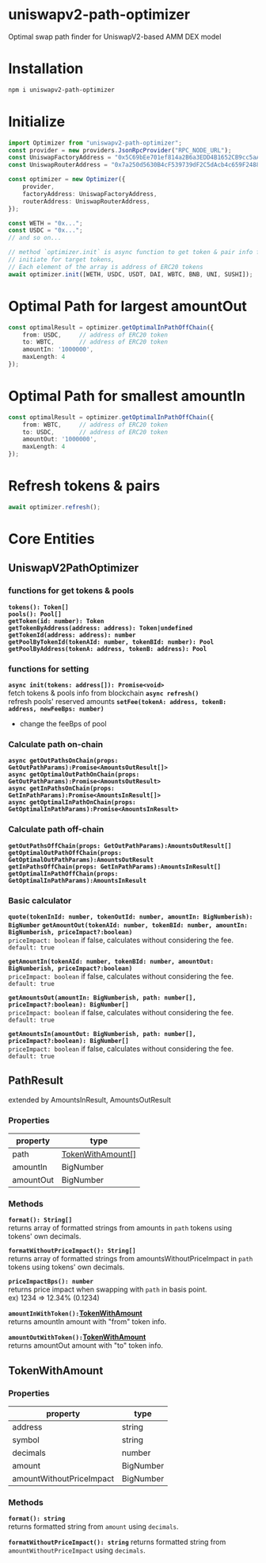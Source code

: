 # uniswapv2-path-optimizer
Optimal swap path finder for UniswapV2-based AMM DEX model

# Installation
```bash
npm i uniswapv2-path-optimizer
```

# Initialize
```ts
import Optimizer from "uniswapv2-path-optimizer";
const provider = new providers.JsonRpcProvider("RPC_NODE_URL");
const UniswapFactoryAddress = "0x5C69bEe701ef814a2B6a3EDD4B1652CB9cc5aA6f";
const UniswapRouterAddress = "0x7a250d5630B4cF539739dF2C5dAcb4c659F2488D";

const optimizer = new Optimizer({
    provider,
    factoryAddress: UniswapFactoryAddress,
    routerAddress: UniswapRouterAddress,
});

const WETH = "0x...";
const USDC = "0x...";
// and so on...

// method `optimizer.init` is async function to get token & pair info from blockchain.
// initiate for target tokens, 
// Each element of the array is address of ERC20 tokens
await optimizer.init([WETH, USDC, USDT, DAI, WBTC, BNB, UNI, SUSHI]);
```

# Optimal Path for largest amountOut
```ts
const optimalResult = optimizer.getOptimalInPathOffChain({
    from: USDC,     // address of ERC20 token 
    to: WBTC,       // address of ERC20 token 
    amountIn: '1000000', 
    maxLength: 4
});
```

# Optimal Path for smallest amountIn
```ts
const optimalResult = optimizer.getOptimalInPathOffChain({
    from: WBTC,     // address of ERC20 token 
    to: USDC,       // address of ERC20 token 
    amountOut: '1000000', 
    maxLength: 4
});
```

# Refresh tokens & pairs
```ts
await optimizer.refresh();
```


# Core Entities
## UniswapV2PathOptimizer
### functions for get tokens & pools
**`tokens(): Token[]`**  
**`pools(): Pool[]`**  
**`getToken(id: number): Token`**  
**`getTokenByAddress(address: address): Token|undefined`**  
**`getTokenId(address: address): number`**  
**`getPoolByTokenId(tokenAId: number, tokenBId: number): Pool`**  
**`getPoolByAddress(tokenA: address, tokenB: address): Pool`**   

### functions for setting
**`async init(tokens: address[]): Promise<void>`**  
fetch tokens & pools info from blockchain
**`async refresh()`**  
refresh pools' reserved amounts
**`setFee(tokenA: address, tokenB: address, newFeeBps: number)`**  
- change the feeBps of pool

### Calculate path on-chain
**`async getOutPathsOnChain(props: GetOutPathParams):Promise<AmountsOutResult[]>`**  
**`async getOptimalOutPathOnChain(props: GetOutPathParams):Promise<AmountsOutResult>`**  
**`async getInPathsOnChain(props: GetInPathParams):Promise<AmountsInResult[]>`**  
**`async getOptimalInPathOnChain(props: GetOptimalInPathParams):Promise<AmountsInResult>`**  

### Calculate path off-chain
**`getOutPathsOffChain(props: GetOutPathParams):AmountsOutResult[]`**  
**`getOptimalOutPathOffChain(props: GetOptimalOutPathParams):AmountsOutResult`**  
**`getInPathsOffChain(props: GetInPathParams):AmountsInResult[]`**  
**`getOptimalInPathOffChain(props: GetOptimalInPathParams):AmountsInResult`**  

### Basic calculator
**`quote(tokenInId: number, tokenOutId: number, amountIn: BigNumberish): BigNumber`**
**`getAmountOut(tokenAId: number, tokenBId: number, amountIn: BigNumberish, priceImpact?:boolean)`**  
`priceImpact: boolean` if false, calculates without considering the fee. `default: true`  

**`getAmountIn(tokenAId: number, tokenBId: number, amountOut: BigNumberish, priceImpact?:boolean)`**  
`priceImpact: boolean` if false, calculates without considering the fee. `default: true`  

**`getAmountsOut(amountIn: BigNumberish, path: number[], priceImpact?:boolean): BigNumber[]`**  
`priceImpact: boolean` if false, calculates without considering the fee. `default: true`  

**`getAmountsIn(amountOut: BigNumberish, path: number[], priceImpact?:boolean): BigNumber[]`**  
`priceImpact: boolean` if false, calculates without considering the fee. `default: true`  




## PathResult
extended by AmountsInResult, AmountsOutResult  

### Properties

| property  	| type                                   	|
|-----------	|----------------------------------------	|
| path      	| [TokenWithAmount[]](#tokenwithamount) 	|
| amountIn  	| BigNumber                             	|
| amountOut 	| BigNumber                              	|


### Methods  

**`format(): String[]`**  
returns array of formatted strings from amounts in `path` tokens using tokens' own decimals.  

**`formatWithoutPriceImpact(): String[]`**  
returns array of formatted strings from amountsWithoutPriceImpact in `path` tokens using tokens' own decimals.

**`priceImpactBps(): number`**  
returns price impact when swapping with `path` in basis point.  
ex) 1234 => 12.34% (0.1234) 

**`amountInWithToken():`[TokenWithAmount](#tokenwithamount)**  
returns amountIn amount with "from" token info.  

**`amountOutWithToken():`[TokenWithAmount](#tokenwithamount)**  
returns amountOut amount with "to" token info.


## TokenWithAmount
### Properties

| property                 	| type      	|
|--------------------------	|-----------	|
| address                  	| string    	|
| symbol                   	| string    	|
| decimals                 	| number    	|
| amount                   	| BigNumber 	|
| amountWithoutPriceImpact 	| BigNumber 	|


### Methods  

**`format(): string`**  
returns formatted string from `amount` using `decimals`.  

**`formatWithoutPriceImpact(): string`**
returns formatted string from `amountWithoutPriceImpact` using `decimals`.  
